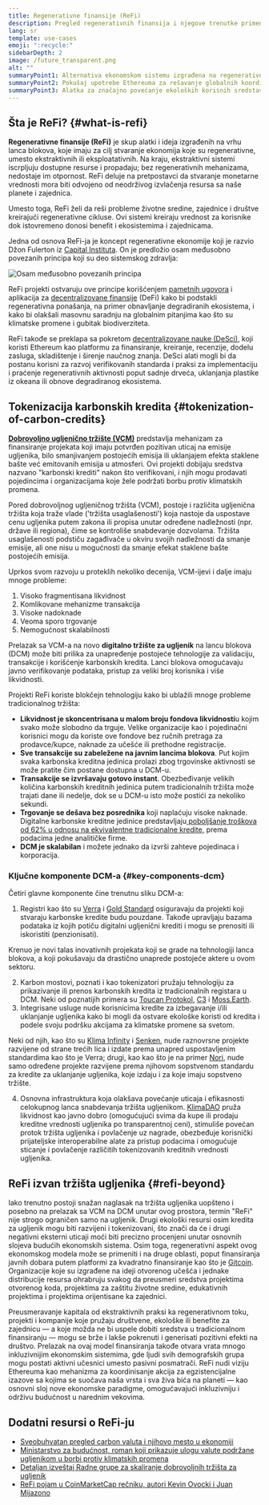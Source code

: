 ```yaml
---
title: Regenerativne finansije (ReFi)
description: Pregled regenerativnih finansija i njegove trenutke primene.
lang: sr
template: use-cases
emoji: ":recycle:"
sidebarDepth: 2
image: /future_transparent.png
alt: ""
summaryPoint1: Alternativa ekonomskom sistemu izgrađena na regenerativnim principima
summaryPoint2: Pokušaj upotrebe Ethereuma za rešavanje globalnih koordinacionih kriza kao što su klimatske promene
summaryPoint3: Alatka za značajno povećanje ekoloških korisnih sredstava poput verifikovanih kreditnih bodova za smanjenje emisije ugljenika
---
```


## Šta je ReFi? \{#what-is-refi}

**Regenerativne finansije (ReFi)** je skup alatki i ideja izgrađenih na vrhu lanca blokova, koje imaju za cilj stvaranje ekonomija koje su regenerativne, umesto ekstraktivnih ili eksploatativnih. Na kraju, ekstraktivni sistemi iscrpljuju dostupne resurse i propadaju; bez regenerativnih mehanizama, nedostaje im otpornost. ReFi deluje na pretpostavci da stvaranje monetarne vrednosti mora biti odvojeno od neodrživog izvlačenja resursa sa naše planete i zajednica.

Umesto toga, ReFi želi da reši probleme životne sredine, zajednice i društve kreirajući regenerativne cikluse. Ovi sistemi kreiraju vrednost za korisnike dok istovremeno donosi benefit i ekosistemima i zajednicama.

Jedna od osnova ReFi-ja je koncept regenerativne ekonomije koji je razvio Džon Fulerton iz [Capital Instituta](https://capitalinstitute.org). On je predložio osam međusobno povezanih principa koji su deo sistemskog zdravlja:

![Osam međusobno povezanih principa](refi-regenerative-economy-diagram.png)

ReFi projekti ostvaruju ove principe korišćenjem [pametnih ugovora](/developers/docs/smart-contracts/) i aplikacija za [decentralizovane finansije](/defi/) (DeFi) kako bi podstakli regenerativna ponašanja, na primer obnavljanje degradiranih ekosistema, i kako bi olakšali masovnu saradnju na globalnim pitanjima kao što su klimatske promene i gubitak biodiverziteta.

ReFi takođe se preklapa sa pokretom [decentralizovane nauke (DeSci)](/desci/), koji koristi Ethereum kao platformu za finansiranje, kreiranje, recenzije, dodelu zasluga, skladištenje i širenje naučnog znanja. DeSci alati mogli bi da postanu korisni za razvoj verifikovanih standarda i praksi za implementaciju i praćenje regenerativnih aktivnosti poput sadnje drveća, uklanjanja plastike iz okeana ili obnove degradiranog ekosistema.

## Tokenizacija karbonskih kredita \{#tokenization-of-carbon-credits}

**[Dobrovoljno ugljenično tržište (VCM)](https://climatefocus.com/so-what-voluntary-carbon-market-exactly/)** predstavlja mehanizam za finansiranje projekata koji imaju potvrđen pozitivan uticaj na emisije ugljenika, bilo smanjivanjem postojećih emisija ili uklanjajem efekta staklene bašte već emitovanih emisija u atmosferi. Ovi projekti dobijaju sredstva nazvano "karbonski krediti" nakon što verifikovani, i njih mogu prodavati pojedincima i organizacijama koje žele podržati borbu protiv klimatskih promena.

Pored dobrovoljnog ugljeničnog tržišta (VCM), postoje i različita ugljenična tržišta koja traže vlade ('tržišta usaglašenosti') koja nastoje da uspostave cenu ugljenika putem zakona ili propisa unutar određene nadležnosti (npr. države ili regiona), čime se kontroliše snabdevanje dozvolama. Tržišta usaglašenosti podstiču zagađivače u okviru svojih nadležnosti da smanje emisije, ali one nisu u mogućnosti da smanje efekat staklene bašte postojećih emisija.

Uprkos svom razvoju u proteklih nekoliko decenija, VCM-ijevi i dalje imaju mnoge probleme:

1. Visoko fragmentisana likvidnost
2. Komlikovane mehanizme transakcija
3. Visoke nadoknade
4. Veoma sporo trgovanje
5. Nemogućnost skalabilnosti

Prelazak sa VCM-a na novo **digitalno tržište za ugljenik** na lancu blokova (DCM) može biti prilika za unapređenje postojeće tehnologije za validaciju, transakcije i korišćenje karbonskih kredita. Lanci blokova omogućavaju javno verifikovanje podataka, pristup za veliki broj korisnika i više likvidnosti.

Projekti ReFi koriste blokčejn tehnologiju kako bi ublažili mnoge probleme tradicionalnog tržišta:

- **Likvidnost je skoncentrisana u malom broju fondova likvidnosti**u kojim svako može slobodno da trguje. Velike organizacije kao i pojedinačni korisnici mogu da koriste ove fondove bez ručnih pretraga za prodavce/kupce, naknade za učešće ili prethodne registracije.
- **Sve transakcije su zabeležene na javnim lancima blokova**. Put kojim svaka karbonska kreditna jedinica prolazi zbog trgovinske aktivnosti se može pratite čim postane dostupna u DCM-u.
- **Transakcije se izvršavaju gotovo instant**. Obezbeđivanje velikih količina karbonskih kreditnih jedinica putem tradicionalnih tržišta može trajati dane ili nedelje, dok se u DCM-u isto može postići za nekoliko sekundi.
- **Trgovanje se dešava bez posrednika** koji naplaćuju visoke naknade. Digitalne karbonske kreditne jedinice predstavljaju[ poboljšanje troškova od 62% u odnosu na ekvivalentne tradicionalne kredite,](https://www.klimadao.finance/blog/klimadao-analysis-of-the-base-carbon-tonne) prema podacima jedne analitičke firme.
- **DCM je skalabilan** i možete jednako da izvrši zahteve pojedinaca i korporacija.

### Ključne komponente DCM-a \{#key-components-dcm}

Četiri glavne komponente čine trenutnu sliku DCM-a:

1. Registri kao što su [Verra](https://verra.org/project/vcs-program/registry-system/) i [ Gold Standard](https://www.goldstandard.org/) osiguravaju da projekti koji stvaraju karbonske kredite budu pouzdane. Takođe upravljaju bazama podataka iz kojih potiču digitalni ugljenični krediti i mogu se prenositi ili iskoristiti (penzionisati).

Krenuo je novi talas inovativnih projekata koji se grade na tehnologiji lanca blokova, a koji pokušavaju da drastično unaprede postojeće aktere u ovom sektoru.

2. Karbon mostovi, poznati i kao tokenizatori pružaju tehnologiju za prikazivanje ili prenos karbonskih kredita iz tradicionalnih registara u DCM. Neki od poznatijih primera su [Toucan Protokol](https://toucan.earth/), [C3](https://c3.app/) i [Moss.Earth](https://moss.earth/).
3. Integrisane usluge nude korisnicima kredite za izbegavanje i/ili uklanjanje ugljenika kako bi mogli da ostvare ekološke koristi od kredita i podele svoju podršku akcijama za klimatske promene sa svetom.

Neki od njih, kao što su [Klima Infinity](https://www.klimadao.finance/infinity) i [Senken](https://senken.io/), nude raznovrsne projekte razvijene od strane trećih lica i izdate prema unapred uspostavljenim standardima kao što je Verra; drugi, kao kao što je na primer [Nori](https://nori.com/), nude samo određene projekte razvijene prema njihovom sopstvenom standardu za kredite za uklanjanje ugljenika, koje izdaju i za koje imaju sopstveno tržište.

4. Osnovna infrastruktura koja olakšava povećanje uticaja i efikasnosti celokupnog lanca snabdevanja tržišta ugljenikom. [KlimaDAO](http://klimadao.finance/) pruža likvidnost kao javno dobro (omogućujući svima da kupe ili prodaju kreditne vrednosti ugljenika po transparentnoj ceni), stimuliše povećan protok tržišta ugljenika i povlačenje uz nagrade, obezbeđuje korisnički prijateljske interoperabilne alate za pristup podacima i omogućuje sticanje i povlačenje različitih tokenizovanih kreditnih vrednosti ugljenika.

## ReFi izvan tržišta ugljenika \{#refi-beyond}

Iako trenutno postoji snažan naglasak na tržišta ugljenika uopšteno i posebno na prelazak sa VCM na DCM unutar ovog prostora, termin "ReFi" nije strogo ograničen samo na ugljenik. Drugi ekološki resursi osim kredita za ugljenik mogu biti razvijeni i tokenizovani, što znači da će i drugi negativni eksterni uticaji moći biti precizno procenjeni unutar osnovnih slojeva budućih ekonomskih sistema. Osim toga, regenerativni aspekt ovog ekonomskog modela može se primeniti i na druge oblasti, poput finansiranja javnih dobara putem platformi za kvadratno finansiranje kao što je [Gitcoin](https://gitcoin.co/). Organizacije koje su izgrađene na ideji otvorenog učešća i jednake distribucije resursa ohrabruju svakog da preusmeri sredstva projektima otvorenog koda, projektima za zaštitu životne sredine, edukativnih projektima i projektima orijentisane ka zajednici.

Preusmeravanje kapitala od ekstraktivnih praksi ka regenerativnom toku, projekti i kompanije koje pružaju društvene, ekološke ili benefite za zajednicu — a koje možda ne bi uspele dobiti sredstva u tradicionalnom finansiranju — mogu se brže i lakše pokrenuti i generisati pozitivni efekti na društvo. Prelazak na ovaj model finansiranja takođe otvara vrata mnogo inkluzivnijim ekonomskim sistemima, gde ljudi svih demografskih grupa mogu postati aktivni učesnici umesto pasivni posmatrači. ReFi nudi viziju Ethereuma kao mehanizma za koordinisanje akcija za egzistencijalne izazove sa kojima se suočava naša vrsta i sva živa bića na planeti — kao osnovni sloj nove ekonomske paradigme, omogućavajući inkluzivniju i održivu budućnost u narednim vekovima.

## Dodatni resursi o ReFi-ju

- [Sveobuhvatan pregled carbon valuta i njihovo mesto u ekonomiji](https://www.klimadao.finance/blog/the-vision-of-a-carbon-currency)
- [Ministarstvo za budućnost, roman koji prikazuje ulogu valute podržane ugljenikom u borbi protiv klimatskih promena](https://en.wikipedia.org/wiki/The_Ministry_for_the_Future)
- [Detaljan izveštaj Radne grupe za skaliranje dobrovoljnih tržišta za ugljenik](https://www.iif.com/Portals/1/Files/TSVCM_Report.pdf)
- [ReFi pojam u CoinMarketCap rečniku, autori Kevin Ovocki i Juan Mijazono](https://coinmarketcap.com/alexandria/glossary/regenerative-finance-refi)
